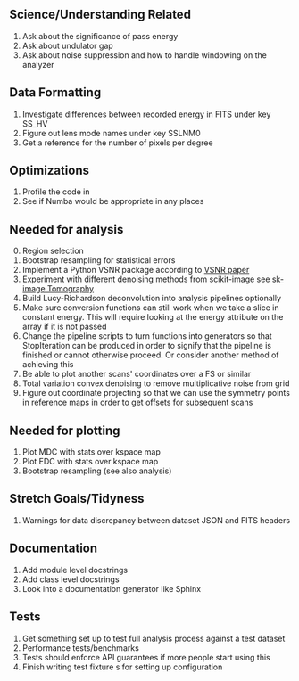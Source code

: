 ## Science/Understanding Related

1. Ask about the significance of pass energy
2. Ask about undulator gap
3. Ask about noise suppression and how to handle windowing on the analyzer

## Data Formatting

1. Investigate differences between recorded energy in FITS under key SS_HV
2. Figure out lens mode names under key SSLNM0
3. Get a reference for the number of pixels per degree

## Optimizations

1. Profile the code in 
2. See if Numba would be appropriate in any places

## Needed for analysis

0. Region selection
1. Bootstrap resampling for statistical errors
2. Implement a Python VSNR package according to [VSNR paper](https://www.math.univ-toulouse.fr/~weiss/Publis/IEEEIP_VSNR_Final.pdf)
3. Experiment with different denoising methods from scikit-image see 
[sk-image Tomography](http://emmanuelle.github.io/segmentation-of-3-d-tomography-images-with-python-and-scikit-image.html)
4. Build Lucy-Richardson deconvolution into analysis pipelines optionally
5. Make sure conversion functions can still work when we take a slice in constant energy. 
This will require looking at the energy attribute on the array if it is not passed
6. Change the pipeline scripts to turn functions into generators so that StopIteration can be produced in order to signify
that the pipeline is finished or cannot otherwise proceed. Or consider another method of achieving this
7. Be able to plot another scans' coordinates over a FS or similar
8. Total variation convex denoising to remove multiplicative noise from grid
9. Figure out coordinate projecting so that we can use the symmetry points
in reference maps in order to get offsets for subsequent scans 

## Needed for plotting

1. Plot MDC with stats over kspace map
2. Plot EDC with stats over kspace map
3. Bootstrap resampling (see also analysis)

## Stretch Goals/Tidyness

1. Warnings for data discrepancy between dataset JSON and FITS headers

## Documentation

1. Add module level docstrings
2. Add class level docstrings
3. Look into a documentation generator like Sphinx

## Tests

1. Get something set up to test full analysis process against a test dataset
2. Performance tests/benchmarks
3. Tests should enforce API guarantees if more people start using this
4. Finish writing test fixture
s for setting up configuration